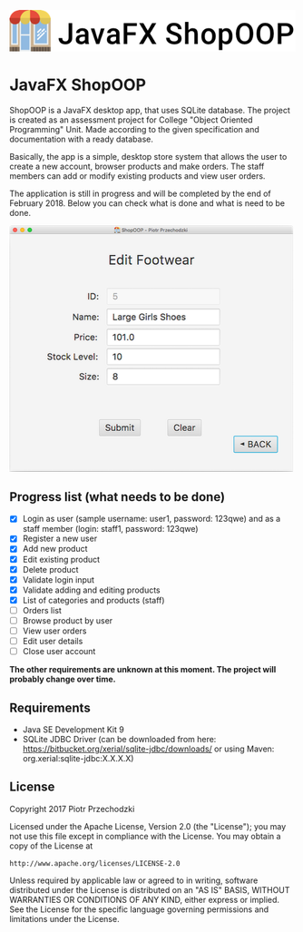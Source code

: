 ![JavaFX ShopOOP](https://github.com/Pio-Trek/ShopOOP/blob/master/banner.png)

# JavaFX ShopOOP

ShopOOP is a JavaFX desktop app, that uses SQLite database. The project is created as an assessment project for College "Object Oriented Programming" Unit. Made according to the given specification and documentation with a ready database.

Basically, the app is a simple, desktop store system that allows the user to create a new account, browser products and make orders. The staff members can add or modify existing products and view user orders.

The application is still in progress and will be completed by the end of February 2018. Below you can check what is done and what is need to be done.

![Sample Screen](https://github.com/Pio-Trek/ShopOOP/blob/master/app01.png)

## Progress list (what needs to be done)
- [x] Login as user (sample username: user1, password: 123qwe) and as a staff member (login: staff1, password: 123qwe)
- [x] Register a new user
- [x] Add new product
- [x] Edit existing product
- [x] Delete product
- [x] Validate login input
- [x] Validate adding and editing products
- [x] List of categories and products (staff)
- [ ] Orders list
- [ ] Browse product by user
- [ ] View user orders
- [ ] Edit user details
- [ ] Close user account

**The other requirements are unknown at this moment. The project will probably change over time.**

## Requirements

- Java SE Development Kit 9
- SQLite JDBC Driver (can be downloaded from here: https://bitbucket.org/xerial/sqlite-jdbc/downloads/ or using Maven: org.xerial:sqlite-jdbc:X.X.X.X)

## License

Copyright 2017 Piotr Przechodzki

Licensed under the Apache License, Version 2.0 (the "License");
you may not use this file except in compliance with the License.
You may obtain a copy of the License at

    http://www.apache.org/licenses/LICENSE-2.0

Unless required by applicable law or agreed to in writing, software
distributed under the License is distributed on an "AS IS" BASIS,
WITHOUT WARRANTIES OR CONDITIONS OF ANY KIND, either express or implied.
See the License for the specific language governing permissions and
limitations under the License.

